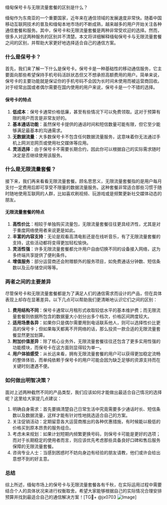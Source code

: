 缅甸保号卡与无限流量套餐的区别是什么？

缅甸作为东南亚的一个重要国家，近年来在通信领域的发展速度非常快。随着中国移动互联网技术的普及和缅甸本地市场的不断成熟，越来越多的用户开始关注各种通信套餐和服务。其中，保号卡和无限流量套餐是两种非常受欢迎的选择。然而，很多人对这两种服务的区别并不清楚。本文将详细解释缅甸保号卡与无限流量套餐之间的区别，并帮助大家更好地选择适合自己的通信方案。

### 什么是保号卡？

首先，我们来了解一下什么是保号卡。保号卡是一种基础性的移动通信服务，它主要面向那些希望保持手机号码活跃状态但又不想承担高额费用的用户。简单来说，保号卡的主要功能就是保证你的手机号码不会因为长时间未使用而被运营商回收。对于经常出国或者偶尔需要在国内使用的用户来说，保号卡是一个不错的选择。

#### 保号卡的特点

1. **低成本**：保号卡通常价格低廉，甚至有些情况下可以免费领取。这对于预算有限的用户而言是非常友好的。
2. **基本通话功能**：虽然保号卡提供的通话时间和短信数量可能有限，但它至少能够满足最基本的沟通需求。
3. **无数据流量**：大多数保号卡不包含任何数据流量服务，这意味着你无法通过手机上网浏览网页或使用社交媒体等应用。
4. **灵活选择**：由于保号卡不需要长期合约，因此你可以根据自己的实际需求随时决定是否继续使用该服务。

### 什么是无限流量套餐？

接下来，我们再来看看无限流量套餐。顾名思思义，无限流量套餐指的是用户每月支付一定费用后即可享受不限量的数据流量服务。这种套餐非常适合那些习惯于随时随地使用互联网的人群，比如喜欢刷视频、玩游戏或是频繁更新社交媒体动态的朋友。

#### 无限流量套餐的特点

1. **高性价比**：相较于单独购买流量包，无限流量套餐往往更具经济性，尤其是对于重度网络使用者来说更是如此。
2. **丰富的内容支持**：无论是观看高清电影还是在线听音乐，有了无限流量套餐的支持，这些活动都将变得更加轻松愉快。
3. **灵活性强**：许多无限流量套餐都允许用户自由切换不同的设备接入网络，这为多终端共享提供了便利条件。
4. **增值服务**：部分运营商还会附赠额外的服务项目，如免费通话分钟数、短信条数以及云存储空间等等。

### 两者之间的主要差异

尽管保号卡和无限流量套餐都是为了满足人们的通信需求而设计的产品，但在具体表现上却存在显著差异。以下几点可以帮助我们更清晰地认识它们之间的区别：

1. **费用结构不同**：保号卡通常以月租形式收取较低水平的基本维护费；而无限流量套餐则依据所包含的数据量大小划分出多个档次，价格区间跨度较大。
2. **适用场景各异**：如果你只是偶尔需要用到电话联系他人，则可以选择性价比更高的保号卡；但如果每天都离不开网络的话，那么投资一款合适的无限流量套餐显然更加划算。
3. **附加价值差异**：除了核心业务外，无限流量套餐往往还包含了更多实用性强的功能模块，而保号卡在这方面则显得较为单一。
4. **用户体验感受**：从长远来看，拥有无限流量套餐的用户可以获得更加稳定流畅的整体体验，而单纯依赖于保号卡的用户可能会因为缺乏足够的资源支持而在关键时刻遭遇不便。

### 如何做出明智决策？

面对上述两种截然不同的产品类型，我们应该如何才能做出最适合自己情况的选择呢？这里给大家提几点建议：

1. 明确自身需求：首先要搞清楚自己日常生活中究竟需要多少通话时长、短信条数以及数据流量，这样才能有针对性地挑选适合自己的方案。
2. 关注促销活动：定期留意各大运营商推出的各种优惠措施，有时候能以极低的价格买到原本昂贵的服务组合。
3. 考虑未来规划：如果计划短期内频繁更换号码，则保号卡可能是更好的选项；而对于长期稳定的使用者而言，则应该优先考虑那些具备良好口碑和售后服务保障的无限流量套餐。
4. 咨询专业人士：当感到困惑时不妨向身边有经验的朋友请教，他们或许会给出意想不到的好主意。

### 总结

综上所述，缅甸市场上的保号卡与无限流量套餐各有千秋，在实际运用过程中需要结合个人的具体状况来进行权衡取舍。希望大家能够根据自己的实际情况合理安排预算并找到最适合自己的通信解决方案！[TG💪+ @jx0703 ![Image](https://github.com/user-attachments/assets/dbca1d08-cadb-493c-b0ec-ad6f7a83f270)]
